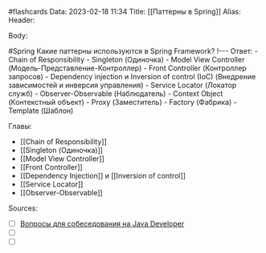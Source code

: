 #flashcards 
Data: 2023-02-18 11:34
Title: [[Паттерны в Spring]]
Alias:
Header:



Body:



#Spring 
Какие паттерны используются в Spring Framework?
!---
Ответ:
	-   Chain of Responsibility
    -   Singleton (Одиночка) 
    -   Model View Controller (Модель-Представление-Контроллер)
    -   Front Controller (Контроллер запросов) 
    -   Dependency injection и Inversion of control (IoC) (Внедрение зависимостей и инверсия управления) 
    -   Service Locator (Локатор служб)
    -   Observer-Observable (Наблюдатель) 
    -   Context Object (Контекстный объект) 
    -   Proxy (Заместитель) 
    -   Factory (Фабрика) 
    -   Template (Шаблон) 
<!--SR:!2023-11-03,10,370-->



Главы:
- [[Chain of Responsibility]]
- [[Singleton (Одиночка)]]
- [[Model View Controller]]
- [[Front Controller]]
- [[Dependency Injection]] и [[Inversion of control]]
- [[Service Locator]]
- [[Observer-Observable]]

Sources:
- [ ] [Вопросы для собеседования на Java Developer](https://github.com/enhorse/java-interview/blob/master/README.md#%D0%9E%D0%9E%D0%9F)
- [ ] []()
- [ ] []()
